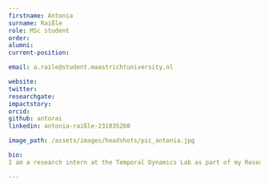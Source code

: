 ```yaml
---
firstname: Antonia
surname: Raißle
role: MSc student
order:
alumni:
current-position:

email: a.raile@student.maastrichtuniversity.nl

website:
twitter: 
researchgate: 
impactstory:
orcid: 
github: antorai
linkedin: antonia-raißle-231035260

image_path: /assets/images/headshots/pic_antonia.jpg

bio:
I am a research intern at the Temporal Dynamics Lab as part of my Research Master programme. My research interests particularly lie in temporal memory processes. Presently, I am working on my thesis project, which investigates the theta-gamma neuronal code and associative memory by using a closed-loop EEG system. Obtaining a bachelor’s degree in psychology has shaped my fascination for Cognitive Neuroscience. Building upon this foundation, I am currently a second year Research Master student in Cognitive Neuroscience at Maastricht University, which is known for its problem-based learning. This approach gave me the opportunity to collaborate with others and to develop a solution-oriented, while at the same time critical mindset. 

---
```

